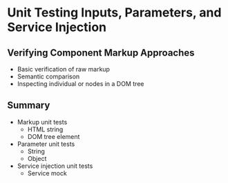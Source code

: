 # Unit Testing Inputs, Parameters, and Service Injection

## Verifying Component Markup Approaches

- Basic verification of raw markup
- Semantic comparison
- Inspecting individual or nodes in a DOM tree

## Summary
-   Markup unit tests
    - HTML string
    - DOM tree element
-   Parameter unit tests
    - String
    - Object
-   Service injection unit tests
    - Service mock

